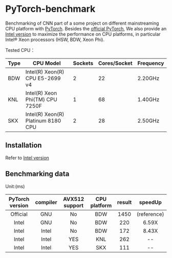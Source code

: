# PyTorch-benchmark  
Benchmarking of CNN part of a some project on different mainstreaming CPU platform with [PyTorch](https://github.com/pytorch/pytorch). Besides the [official PyTorch](https://github.com/pytorch/pytorch), We also provide an [Intel version](https://github.com/intel/pytorch/tree/icc) to maximize the performance on CPU platforms, in particular Intel® Xeon processors (HSW, BDW, Xeon Phi).  

Tested CPU：  

|Type|CPU Model|Sockets|Cores/Socket|Frequency|
|---|---|---|---|---|
|BDW|Intel(R) Xeon(R) CPU E5-2699 v4   |2|22|2.20GHz|
|KNL|Intel(R) Xeon Phi(TM) CPU 7250F   |1|68|1.40GHz|
|SKX|Intel(R) Xeon(R) Platinum 8180 CPU|2|28|2.50GHz|

## Installation  
Refer to [Intel version](https://github.com/intel/pytorch/tree/icc)  

## Benchmarking data  
Unit:(ms)

|PyTorch version|compiler |AVX512 support| CPU platform | result | speedUp |
|:----------:|:----------:|:----------:|:----------:|:----------:|:----------:|
|Official| GNU |  No | BDW | 1450| (reference)|
|Intel| GNU |  No | BDW | 220| 6.59X |
|Intel| Intel |  No | BDW | 172| 8.43X |
|Intel| Intel |  YES | KNL | 262| --|
|Intel| Intel |  YES | SKX | 111| --|


